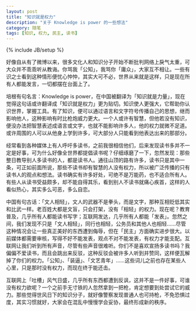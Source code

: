 ```yaml
---
layout: post
title: "知识就是权力"
description: "关于 Knowledge is power 的一些想法"
category: 随笔
tags: [知识, 权力, 民主, 读书]
---
```

{% include JB/setup %}

好像自从有了微博以来，很多文化人和知识分子开始不断批判网络上戾气太重，可大众并不乖乖听从教诲。你骂我「公知」，我骂你「庸众」，大家互不相让。一些有识之士看到这种情形便忧心忡忡，其实大可不必，世界从来就是这样，只是现在所有人都能发言，一切都摆在台面上了。

培根有句名言：Knowledge is power，在中国被翻译为「知识就是力量」，现在觉得这句话或许翻译成「知识就是权力」更为贴切。知识使人更强大，它帮助你认识世界，掌握工具。有了知识，便可以通过语言和文字符号传播自己的思想，继而影响他人，这种影响有时比枪炮威力更大。一个人或许有智慧，但他若没有知识，便没办法把智慧表述成语言或文字，也就不能影响许多人，他的权力就微不足道。或许周围的人可以从他身上学到许多，可大部分人只能看到他表达出来的那部分。

经常看到各种媒体上有人呼吁多读书，之前我很相信他们，后来发现读书多并不一定是好事，可为什么好像全世界都提倡读书呢？仔细琢磨了一下，忽然发现：那些整日教导别人多读书的人，都是读书人。通往山顶的路有许多，读书只是其中一条，可正如前面所说，那些不读书却有智慧的人没有权力，所以被广泛传播的只有读书人的观点和想法。读书确实有许多好处，可绝不是万能药，也不适合所有人。有些人从读书受益颇多，却不能自得其乐，看到别人不读书就痛心疾首，这样的人看似热心，其实多么可恶，多么自恋。

中国有句古话：「文人相轻」，文人的武器不是拳头，而是文字，那种互相贬低其实和比武一样。老百姓大都是文盲，只会打架，没有「相轻」的权力。现在呢？教育普及，几乎所有人都能读书写字；互联网发达，几乎所有人都能「发表」。忽然之间，我们发现不只是「文人相轻」，同行也相轻，公务员和其他人也相轻……尽管这种情况会让一些真正美好的东西遭到侮辱，但在「民主」方面确实进步很大。以前媒体都需要审核，写得不好不能发表，观点不对不能发表，有权力才能支配。互联网让我们听到所有声音，尽管有些声音很难听。你们不是喜欢宣扬多读书吗？我偏偏不爱读书，而且会跳出来反驳，这种反驳会被许多人听到并赞同，这样便瓦解掉了你们的权力。「公知」、「装逼」、「文艺青年」……这些词儿之前也存在某些人心里，只是那时没有权力，而现在终于能还击。

互联网上「吐槽」风气日盛，几乎所有东西都遭到反讽，这并不是一件好事，可谁没有权力欲呢？一个之前手无寸铁的人忽然拿到一把枪，肯定想要到处尝试它的威力。那些觉得世风日下的知识分子，就好像警察发现普通人也可持枪，不免恐惧过度，其实习惯就好，大家会在混乱中慢慢学会妥协，最终形成新的秩序。
